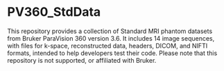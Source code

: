 # PV360_StdData
This repository provides a collection of Standard MRI phantom datasets from Bruker ParaVision 360 version 3.6. It includes 14 image sequences, with files for k-space, reconstructed data, headers, DICOM, and NIFTI formats, intended to help developers test their code. Please note that this repository is not supported, or affiliated with Bruker.

